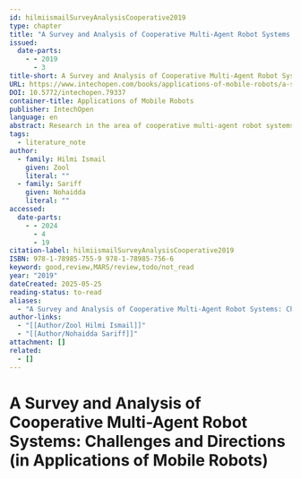 ```yaml
---
id: hilmiismailSurveyAnalysisCooperative2019
type: chapter
title: "A Survey and Analysis of Cooperative Multi-Agent Robot Systems: Challenges and Directions"
issued:
  date-parts:
    - - 2019
      - 3
title-short: A Survey and Analysis of Cooperative Multi-Agent Robot Systems
URL: https://www.intechopen.com/books/applications-of-mobile-robots/a-survey-and-analysis-of-cooperative-multi-agent-robot-systems-challenges-and-directions
DOI: 10.5772/intechopen.79337
container-title: Applications of Mobile Robots
publisher: IntechOpen
language: en
abstract: Research in the area of cooperative multi-agent robot systems has received wide attention among researchers in recent years. The main concern is to find the effective coordination among autonomous agents to perform the task in order to achieve a high quality of overall performance. Therefore, this paper reviewed various selected literatures primarily from recent conference proceedings and journals related to cooperation and coordination of multi-agent robot systems (MARS). The problems, issues, and directions of MARS research have been investigated in the literature reviews. Three main elements of MARS which are the type of agents, control architectures, and communications were discussed thoroughly in the beginning of this paper. A series of problems together with the issues were analyzed and reviewed, which included centralized and decentralized control, consensus, containment, formation, task allocation, intelligences, optimization and communications of multi-agent robots. Since the research in the field of multi-agent robot research is expanding, some issues and future challenges in MARS are recalled, discussed and clarified with future directions. Finally, the paper is concluded with some recommendations with respect to multi-agent systems.
tags:
  - literature_note
author:
  - family: Hilmi Ismail
    given: Zool
    literal: ""
  - family: Sariff
    given: Nohaidda
    literal: ""
accessed:
  date-parts:
    - - 2024
      - 4
      - 19
citation-label: hilmiismailSurveyAnalysisCooperative2019
ISBN: 978-1-78985-755-9 978-1-78985-756-6
keyword: good,review,MARS/review,todo/not_read
year: "2019"
dateCreated: 2025-05-25
reading-status: to-read
aliases:
  - "A Survey and Analysis of Cooperative Multi-Agent Robot Systems: Challenges and Directions"
author-links:
  - "[[Author/Zool Hilmi Ismail]]"
  - "[[Author/Nohaidda Sariff]]"
attachment: []
related:
  - []
---
```


# A Survey and Analysis of Cooperative Multi-Agent Robot Systems: Challenges and Directions (in Applications of Mobile Robots)

